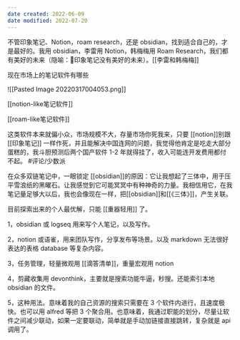 ```yaml
---
date created: 2022-06-09
date modified: 2022-07-20
---
```


不管印象笔记、Notion，roam research，还是 obsidian，找到适合自己的，才是最好的。我用 obsidian，李雷用 Notion，韩梅梅用 Roam Research，我们都有美好的未来（隐喻：🤪印象笔记没有美好的未来）。[[李雷和韩梅梅]]

现在市场上的笔记软件有哪些

 ![[Pasted Image 20220317004053.png]]

 [[notion-like笔记软件]]

 [[roam-like笔记软件]]

 这类软件本来就偏小众，市场规模不大，存量市场你死我来，只要 [[notion]]别跟[[印象笔记]] 一样作死，并且能解决中国连网的问题，我觉得他肯定是吃走大部分蛋糕的，我斗胆预测后两个国产软件 1-2 年就得挂了，收入可能连开发费用都付不起。 #评论/少数派

 

在众多双链笔记中，一眼锁定 [[obsidian]]的原因：它让我想起了三体中，用于压平雪浪纸的黑曜石。让我感觉到它可能冥冥中有种神奇的力量。我相信用它，在我笔记量足够大以后，我也会像现在一样，把[[obsidian]]和[[《三体》]]，产生关联。

目前探索出来的个人最优解，只能 [[重器轻用]] 了。

1，obsidian 或 logseq 用来写个人笔记，以及写作。

2，notion 或语雀，用来团队写作，分享发布等场景。以及 markdown 无法很好表达的表格 database 等复杂内容。

3，任务管理，轻量微观用 [[滴答清单]]，重量宏观用 notion

4，剪藏收集用 devonthink，主要就是搜索功能牛逼，秒搜。还能索引本地 obsidian 的文件。

5，这种用法。意味着我的自己资源的搜索只需要在 3 个软件内进行，且速度极快。也可以用 alfred 等把 3 个聚合用。也意味着，我通过职能的划分，尽量让软件之间减少联动，如果一定要联动，简单就是手动加链接直接跳转，复杂就是 api 调用了。
